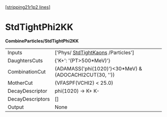 [[stripping21r1p2 lines]](./stripping21r1p2-commonparticles)

# StdTightPhi2KK

**CombineParticles/StdTightPhi2KK**

|                  |                                                                         |
|------------------|-------------------------------------------------------------------------|
| Inputs           | ['Phys/ [StdTightKaons](./stripping21r1p2-stdtightkaons) /Particles'] |
| DaughtersCuts    | {'K+': '(PT\>500\*MeV)'}                                                |
| CombinationCut   | (ADAMASS('phi(1020)')\<30\*MeV) & (ADOCACHI2CUT(30, ''))                |
| MotherCut        | (VFASPF(VCHI2) \< 25.0)                                                 |
| DecayDescriptor  | phi(1020) -\> K+ K-                                                     |
| DecayDescriptors | []                                                                    |
| Output           | None                                                                    |
